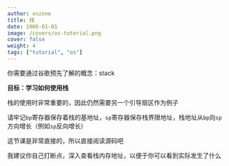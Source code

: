 ```yaml
---
author: xnzone 
title: 栈
date: 1906-01-01
image: /covers/os-tutorial.png
cover: false 
weight: 4
tags: ["tutorial", "os"]
---
```


你需要通过谷歌预先了解的概念：stack

**目标：学习如何使用栈**

栈的使用时非常重要的，因此仍然需要另一个引导扇区作为例子

请牢记`bp`寄存器保存着栈的基地址，`sp`寄存器保存栈界限地址，栈地址从`bp`向`sp`方向增长（例如`sp`反向增长）

这节课是非常直接的，所以直接阅读源码吧

我建议你自己打断点，深入查看栈内存地址，以便于你可以看到实际发生了什么